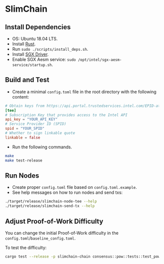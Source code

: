 # SlimChain

## Install Dependencies

* OS: Ubuntu 18.04 LTS.
* Install [Rust](https://rustup.rs).
* Run `sudo ./scripts/install_deps.sh`.
* Install [SGX Driver](https://github.com/intel/linux-sgx-driver).
* Enable SGX Aesm service: `sudo /opt/intel/sgx-aesm-service/startup.sh`.

## Build and Test

* Create a minimal `config.toml` file in the root directory with the following content:

```toml
# Obtain keys from https://api.portal.trustedservices.intel.com/EPID-attestation
[tee]
# Subscription Key that provides access to the Intel API
api_key = "YOUR_API_KEY"
# Service Provider ID (SPID)
spid = "YOUR_SPID"
# Whether to sign linkable quote
linkable = false
```

* Run the following commands.

```bash
make
make test-release
```

## Run Nodes

* Create proper `config.toml` file based on `config.toml.example`.
* See help messages on how to run nodes and send txs:

```bash
./target/release/slimchain-node-tee --help
./target/release/slimchain-send-tx --help
```

## Adjust Proof-of-Work Difficulty

You can change the initial Proof-of-Work difficulty in the `config.toml`/`baseline_config.toml`.

To test the difficulty:

```bash
cargo test --release -p slimchain-chain consensus::pow::tests::test_pow  -- --nocapture --exact --ignored
```
